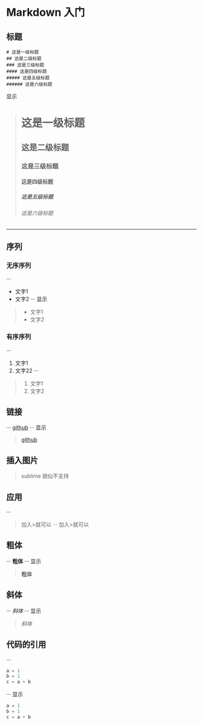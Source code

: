 
# Markdown 入门

## 标题

```
# 这是一级标题
## 这是二级标题
### 这是三级标题
#### 这是四级标题
##### 这是五级标题
###### 这是六级标题
```
显示

> # 这是一级标题
>## 这是二级标题
>### 这是三级标题
>#### 这是四级标题
>##### 这是五级标题
>###### 这是六级标题
____
## 序列

### 无序序列
···
- 文字1
- 文字2
···
显示
>- 文字1
>- 文字2

### 有序序列
···
1. 文字1
2. 文字22
···
>1. 文字1
>2. 文字2

## 链接

···
[github](https://github.com/chenglin5580)
···
显示
>[github](https://github.com/chenglin5580)



## 插入图片
>sublime 貌似不支持

## 应用
···
> 加入>就可以 
···
>  加入>就可以 

## 粗体
···
**粗体**
···
显示
> **粗体**

## 斜体
···
*斜体*
···
显示
> *斜体*

## 代码的引用
···

```python
a = 1
b = 1
c = a + b
```
···
显示
```python
a = 1
b = 1
c = a + b
```

